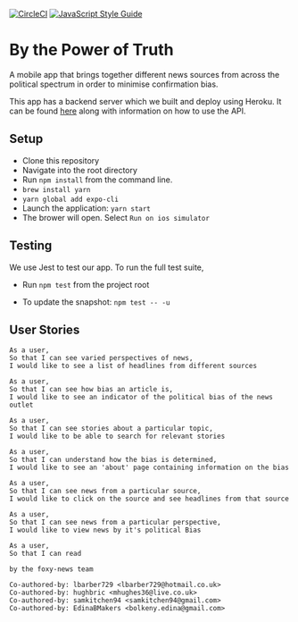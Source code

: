 [![CircleCI](https://circleci.com/gh/rayswilling/PowerOfTruth.svg?style=svg)](https://circleci.com/gh/rayswilling/PowerOfTruth)
[![JavaScript Style Guide](https://img.shields.io/badge/code_style-standard-brightgreen.svg)](https://standardjs.com)

# By the Power of Truth

A mobile app that brings together different news sources from across the political spectrum in order to minimise confirmation bias.

This app has a backend server which we built and deploy using Heroku. It can be found [here](https://github.com/EdinaBMakers/PowerOfTruthServer) along with information on how to use the API.

## Setup

- Clone this repository
- Navigate into the root directory
- Run `npm install` from the command line.
- `brew install yarn`
- `yarn global add expo-cli`
- Launch the application: `yarn start`
- The brower will open. Select `Run on ios simulator`


## Testing

We use Jest to test our app. To run the full test suite,
- Run `npm test` from the project root

- To update the snapshot: `npm test -- -u`

## User Stories
```
As a user,
So that I can see varied perspectives of news,
I would like to see a list of headlines from different sources
```

```
As a user,
So that I can see how bias an article is,
I would like to see an indicator of the political bias of the news outlet
```

```
As a user,
So that I can see stories about a particular topic,
I would like to be able to search for relevant stories
```

```
As a user,
So that I can understand how the bias is determined,
I would like to see an 'about' page containing information on the bias
```

```
As a user,
So that I can see news from a particular source,
I would like to click on the source and see headlines from that source
```

```
As a user,
So that I can see news from a particular perspective,
I would like to view news by it's political Bias
```

```
As a user,
So that I can read

by the foxy-news team

Co-authored-by: lbarber729 <lbarber729@hotmail.co.uk>  
Co-authored-by: hughbric <mhughes36@live.co.uk>  
Co-authored-by: samkitchen94 <samkitchen94@gmail.com>  
Co-authored-by: EdinaBMakers <bolkeny.edina@gmail.com>  
